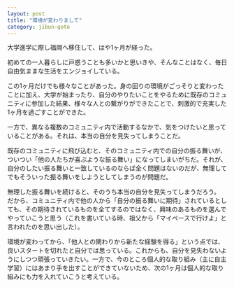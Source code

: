 ```yaml
---
layout: post
title: "環境が変わりまして"
category: jibun-goto
---
```


大学進学に際し福岡へ移住して、はや1ヶ月が経った。

初めての一人暮らしに戸惑うことも多いかと思いきや、そんなことはなく、毎日自由気ままな生活をエンジョイしている。

この1ヶ月だけでも様々なことがあった。身の回りの環境がごっそりと変わったことに加え、大学が始まったり、自分のやりたいことをやるために既存のコミュニティに参加した結果、様々な人との繋がりができたことで、刺激的で充実した1ヶ月を過ごすことができた。

一方で、異なる複数のコミュニティ内で活動するなかで、気をつけたいと思っていることがある。それは、本当の自分を見失ってしまうことだ。

既存のコミュニティに飛び込むと、そのコミュニティ内での自分の振る舞いが、ついつい「他の人たちが喜ぶような振る舞い」になってしまいがちだ。それが、自分のしたい振る舞いと一致しているのならば全く問題はないのだが、無理してでもそういった振る舞いをしようとしてしまうのが問題だ。

無理した振る舞いを続けると、そのうち本当の自分を見失ってしまうだろう。
だから、コミュニティ内で他の人から「自分の振る舞いに期待」されているとしても、その期待されているものを全てするのではなく、興味のあるものを選んでやっていこうと思う（これを書いている時、祖父から「マイペースで行けよ」と言われたのを思い出した）。

環境が変わってから、「他人との関わりから新たな経験を得る」という点では、良いスタートを切れたと自分では思っている。これからも、自分を見失わないようにしつつ頑張っていきたい。一方で、今のところ個人的な取り組み（主に自主学習）にはあまり手を出すことができていないため、次の1ヶ月は個人的な取り組みにも力を入れていこうと考えている。

